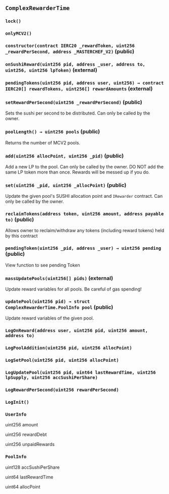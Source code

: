 ## `ComplexRewarderTime`

### `lock()`

### `onlyMCV2()`

### `constructor(contract IERC20 _rewardToken, uint256 _rewardPerSecond, address _MASTERCHEF_V2)` (public)

### `onSushiReward(uint256 pid, address _user, address to, uint256, uint256 lpToken)` (external)

### `pendingTokens(uint256 pid, address user, uint256) → contract IERC20[] rewardTokens, uint256[] rewardAmounts` (external)

### `setRewardPerSecond(uint256 _rewardPerSecond)` (public)

Sets the sushi per second to be distributed. Can only be called by the owner.

### `poolLength() → uint256 pools` (public)

Returns the number of MCV2 pools.

### `add(uint256 allocPoint, uint256 _pid)` (public)

Add a new LP to the pool. Can only be called by the owner. DO NOT add the same
LP token more than once. Rewards will be messed up if you do.

### `set(uint256 _pid, uint256 _allocPoint)` (public)

Update the given pool's SUSHI allocation point and `IRewarder` contract. Can
only be called by the owner.

### `reclaimTokens(address token, uint256 amount, address payable to)` (public)

Allows owner to reclaim/withdraw any tokens (including reward tokens) held by
this contract

### `pendingToken(uint256 _pid, address _user) → uint256 pending` (public)

View function to see pending Token

### `massUpdatePools(uint256[] pids)` (external)

Update reward variables for all pools. Be careful of gas spending!

### `updatePool(uint256 pid) → struct ComplexRewarderTime.PoolInfo pool` (public)

Update reward variables of the given pool.

### `LogOnReward(address user, uint256 pid, uint256 amount, address to)`

### `LogPoolAddition(uint256 pid, uint256 allocPoint)`

### `LogSetPool(uint256 pid, uint256 allocPoint)`

### `LogUpdatePool(uint256 pid, uint64 lastRewardTime, uint256 lpSupply, uint256 accSushiPerShare)`

### `LogRewardPerSecond(uint256 rewardPerSecond)`

### `LogInit()`

### `UserInfo`

uint256 amount

uint256 rewardDebt

uint256 unpaidRewards

### `PoolInfo`

uint128 accSushiPerShare

uint64 lastRewardTime

uint64 allocPoint
